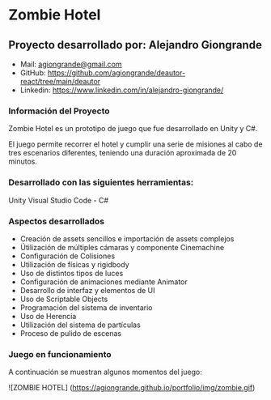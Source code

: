 # Zombie Hotel

## Proyecto desarrollado por: Alejandro Giongrande

- Mail: agiongrande@gmail.com
- GitHub: https://github.com/agiongrande/deautor-react/tree/main/deautor
- Linkedin: https://www.linkedin.com/in/alejandro-giongrande/

### Información del Proyecto

Zombie Hotel es un prototipo de juego que fue desarrollado en Unity y C#.

El juego permite recorrer el hotel y cumplir una serie de misiones al cabo de tres escenarios diferentes, teniendo una duración aproximada de 20 minutos.

### Desarrollado con las siguientes herramientas:

Unity
Visual Studio Code - C#

### Aspectos desarrollados

- Creación de assets sencillos e importación de assets complejos
- Útilización de múltiples cámaras y componente Cinemachine
- Configuración de Colisiones
- Utilización de físicas y rigidbody
- Uso de distintos tipos de luces
- Configuración de animaciones mediante Animator
- Desarrollo de interfaz y elementos de UI
- Uso de Scriptable Objects
- Programación del sistema de inventario
- Uso de Herencia
- Utilización del sistema de partículas
- Proceso de pulido de escenas


### Juego en funcionamiento

A continuación se muestran algunos momentos del juego:

![ZOMBIE HOTEL] (https://agiongrande.github.io/portfolio/img/zombie.gif)
